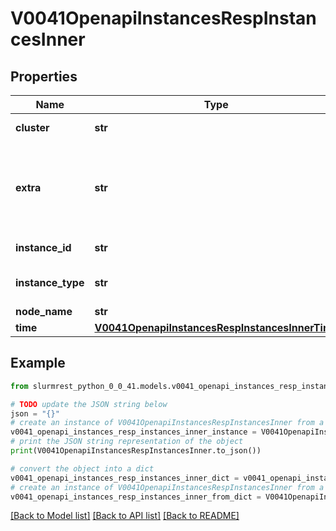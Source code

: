 # V0041OpenapiInstancesRespInstancesInner


## Properties

Name | Type | Description | Notes
------------ | ------------- | ------------- | -------------
**cluster** | **str** | Cluster name | [optional] 
**extra** | **str** | Arbitrary string used for node filtering if extra constraints are enabled | [optional] 
**instance_id** | **str** | Cloud instance ID | [optional] 
**instance_type** | **str** | Cloud instance type | [optional] 
**node_name** | **str** | NodeName | [optional] 
**time** | [**V0041OpenapiInstancesRespInstancesInnerTime**](V0041OpenapiInstancesRespInstancesInnerTime.md) |  | [optional] 

## Example

```python
from slurmrest_python_0_0_41.models.v0041_openapi_instances_resp_instances_inner import V0041OpenapiInstancesRespInstancesInner

# TODO update the JSON string below
json = "{}"
# create an instance of V0041OpenapiInstancesRespInstancesInner from a JSON string
v0041_openapi_instances_resp_instances_inner_instance = V0041OpenapiInstancesRespInstancesInner.from_json(json)
# print the JSON string representation of the object
print(V0041OpenapiInstancesRespInstancesInner.to_json())

# convert the object into a dict
v0041_openapi_instances_resp_instances_inner_dict = v0041_openapi_instances_resp_instances_inner_instance.to_dict()
# create an instance of V0041OpenapiInstancesRespInstancesInner from a dict
v0041_openapi_instances_resp_instances_inner_from_dict = V0041OpenapiInstancesRespInstancesInner.from_dict(v0041_openapi_instances_resp_instances_inner_dict)
```
[[Back to Model list]](../README.md#documentation-for-models) [[Back to API list]](../README.md#documentation-for-api-endpoints) [[Back to README]](../README.md)


